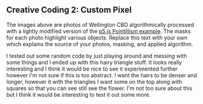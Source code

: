 ## Creative Coding 2: Custom Pixel

The images above are photos of Wellington CBD algorithmically processed with a lightly modified version of the [p5.js Pointillism example](https://p5js.org/examples/image-pointillism.html). The masks for each photo highlight various objects. Replace this text with your own which explains the source of your photos, masking, and applied algorithm.

I tested out some random code by just playing around and messing with some things and I ended up with this hairy triangle stuff. It looks really interesting and I think it would be nice to see it experimented further however I'm not sure if this is too abstract. I want the hairs to be denser and longer, however it with the triangles I want some on the top along with squares so that you can see still see the flower. I'm not too sure about this but I think it would be interesting to test it out some more. 